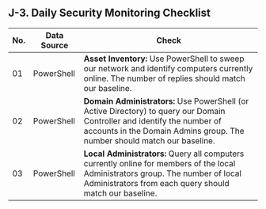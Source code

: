 
## J-3. Daily Security Monitoring Checklist
| No. | Data Source | Check |
| --- | ----------- | ----- |
| 01 | PowerShell | **Asset Inventory:** Use PowerShell to sweep our network and identify computers currently online. The number of replies should match our baseline.   |
| 02 | PowerShell | **Domain Administrators:**  Use PowerShell (or Active Directory) to query our Domain Controller and identify the number of accounts in the Domain Admins group. The number should match our baseline. |
| 03 | PowerShell | **Local Administrators:** Query all computers currently online for members of the local Administrators group. The number of local Administrators from each query should match our baseline. |
